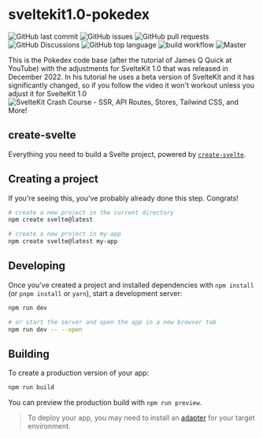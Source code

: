 # sveltekit1.0-pokedex

![GitHub last commit](https://img.shields.io/github/last-commit/vitobotta/hetzner-k3s)
![GitHub issues](https://img.shields.io/github/issues-raw/opsdevit-nl/sveltekit1.0-pokedex)
![GitHub pull requests](https://img.shields.io/github/issues-pr-raw/opsdevit-nl/sveltekit1.0-pokedex)
![GitHub Discussions](https://img.shields.io/github/discussions/opsdevit-nl/sveltekit1.0-pokedex)
![GitHub top language](https://img.shields.io/github/languages/top/opsdevit-nl/sveltekit1.0-pokedex)
![build workflow](https://github.com/opsdevit-nl/sveltekit1.0-pokedex/actions/workflows/node.js.yml/badge.svg)
![Master](https://github.com/opsdevit-nl/sveltekit1.0-pokedex/actions/workflows/node.js.yml/badge.svg?branch=main)

This is the Pokedex code base (after the tutorial of James Q Quick at YouTube) with the adjustments for SvelteKit 1.0 that was released in December 2022.
In his tutorial he uses a beta version of SvelteKit and it has significantly changed, so if you follow the video it won't workout unless you adjust it for SvelteKit 1.0
![SvelteKit Crash Course - SSR, API Routes, Stores, Tailwind CSS, and More!](https://www.youtube.com/watch?v=UU7MgYIbtAk)

## create-svelte

Everything you need to build a Svelte project, powered by [`create-svelte`](https://github.com/sveltejs/kit/tree/master/packages/create-svelte).

## Creating a project

If you're seeing this, you've probably already done this step. Congrats!

```bash
# create a new project in the current directory
npm create svelte@latest

# create a new project in my-app
npm create svelte@latest my-app
```

## Developing

Once you've created a project and installed dependencies with `npm install` (or `pnpm install` or `yarn`), start a development server:

```bash
npm run dev

# or start the server and open the app in a new browser tab
npm run dev -- --open
```

## Building

To create a production version of your app:

```bash
npm run build
```

You can preview the production build with `npm run preview`.

> To deploy your app, you may need to install an [adapter](https://kit.svelte.dev/docs/adapters) for your target environment.
